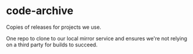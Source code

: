 # code-archive

Copies of releases for projects we use.

One repo to clone to our local mirror service and ensures we're not relying on
a third party for builds to succeed.
